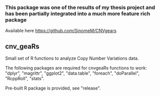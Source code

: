 ### This package was one of the results of my thesis project and has been partially integrated into a much more feature rich package
Available here https://github.com/SinomeM/CNVgears 

## cnv_geaRs
Small set of R functions to analyze Copy Number Variations data.

The following packages are required for cnvgeaRs functions to work:
"dplyr", "magrittr", "ggplot2", "data.table", "foreach", "doParallel", 
"RcppRoll", "stats".

Pre-built R package is provided, see "release".
